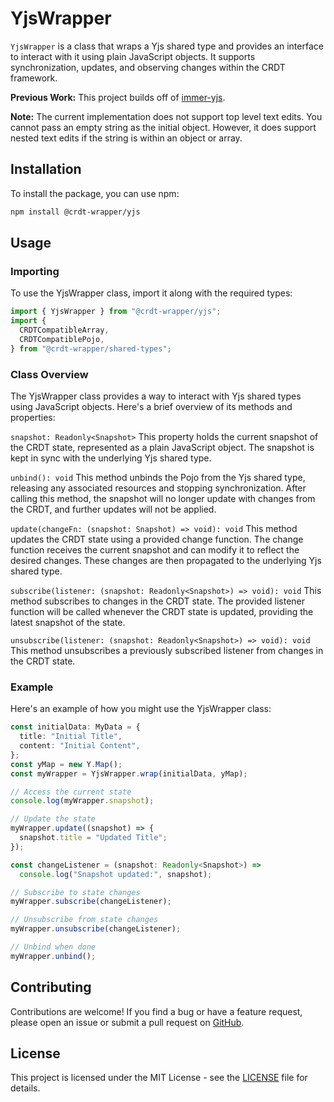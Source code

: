 # YjsWrapper

`YjsWrapper` is a class that wraps a Yjs shared type and provides an interface to interact with it using plain JavaScript objects. It supports synchronization, updates, and observing changes within the CRDT framework.

**Previous Work:**
This project builds off of [immer-yjs](https://github.com/sep2/immer-yjs).

**Note:**
The current implementation does not support top level text edits. You cannot pass an empty string as the initial object.
However, it does support nested text edits if the string is within an object or array.

## Installation

To install the package, you can use npm:

```bash
npm install @crdt-wrapper/yjs
```

## Usage

### Importing

To use the YjsWrapper class, import it along with the required types:

```typescript
import { YjsWrapper } from "@crdt-wrapper/yjs";
import {
  CRDTCompatibleArray,
  CRDTCompatiblePojo,
} from "@crdt-wrapper/shared-types";
```

### Class Overview

The YjsWrapper class provides a way to interact with Yjs shared types using JavaScript objects. Here's a brief overview of its methods and properties:

`snapshot: Readonly<Snapshot>`
This property holds the current snapshot of the CRDT state, represented as a plain JavaScript object. The snapshot is kept in sync with the underlying Yjs shared type.

`unbind(): void`
This method unbinds the Pojo from the Yjs shared type, releasing any associated resources and stopping synchronization. After calling this method, the snapshot will no longer update with changes from the CRDT, and further updates will not be applied.

`update(changeFn: (snapshot: Snapshot) => void): void`
This method updates the CRDT state using a provided change function. The change function receives the current snapshot and can modify it to reflect the desired changes. These changes are then propagated to the underlying Yjs shared type.

`subscribe(listener: (snapshot: Readonly<Snapshot>) => void): void`
This method subscribes to changes in the CRDT state. The provided listener function will be called whenever the CRDT state is updated, providing the latest snapshot of the state.

`unsubscribe(listener: (snapshot: Readonly<Snapshot>) => void): void`
This method unsubscribes a previously subscribed listener from changes in the CRDT state.

### Example

Here's an example of how you might use the YjsWrapper class:

```typescript
const initialData: MyData = {
  title: "Initial Title",
  content: "Initial Content",
};
const yMap = new Y.Map();
const myWrapper = YjsWrapper.wrap(initialData, yMap);

// Access the current state
console.log(myWrapper.snapshot);

// Update the state
myWrapper.update((snapshot) => {
  snapshot.title = "Updated Title";
});

const changeListener = (snapshot: Readonly<Snapshot>) =>
  console.log("Snapshot updated:", snapshot);

// Subscribe to state changes
myWrapper.subscribe(changeListener);

// Unsubscribe from state changes
myWrapper.unsubscribe(changeListener);

// Unbind when done
myWrapper.unbind();
```

## Contributing

Contributions are welcome! If you find a bug or have a feature request, please open an issue or submit a pull request on [GitHub](https://github.com/Chandelier-02/crdt-wrapper).

## License

This project is licensed under the MIT License - see the [LICENSE](https://github.com/Chandelier-02/crdt-wrapper/blob/main/LICENSE.md) file for details.
